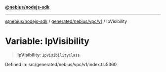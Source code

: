 [**@nebius/nodejs-sdk**](../../../../../README.md)

***

[@nebius/nodejs-sdk](../../../../../README.md) / [generated/nebius/vpc/v1](../README.md) / IpVisibility

# Variable: IpVisibility

> **IpVisibility**: [`IpVisibilityClass`](../type-aliases/IpVisibilityClass.md)

Defined in: src/generated/nebius/vpc/v1/index.ts:5360
